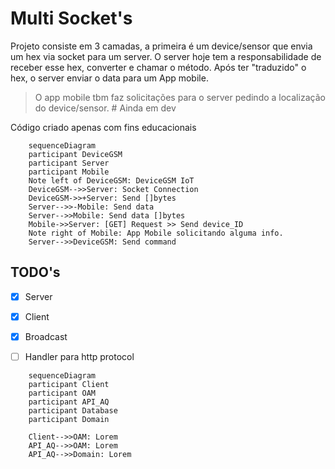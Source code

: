 # Multi Socket's

Projeto consiste em 3 camadas, a primeira é um device/sensor que envia um hex via socket para um server. O server hoje tem a
responsabilidade de receber esse hex, converter e chamar o método. Após ter "traduzido" o hex, o server enviar o data para um App mobile.

> O app mobile tbm faz solicitações para o server pedindo a localização do device/sensor. # Ainda em dev


Código criado apenas com fins educacionais

```mermaid
    sequenceDiagram
    participant DeviceGSM
    participant Server
    participant Mobile
    Note left of DeviceGSM: DeviceGSM IoT
    DeviceGSM-->>Server: Socket Connection
    DeviceGSM->>+Server: Send []bytes
    Server-->>-Mobile: Send data
    Server-->>Mobile: Send data []bytes 
    Mobile->>Server: [GET] Request >> Send device_ID 
    Note right of Mobile: App Mobile solicitando alguma info.
    Server-->>DeviceGSM: Send command
```


## TODO's

- [x] Server
- [x] Client
- [x] Broadcast
- [ ] Handler para http protocol



```mermaid
    sequenceDiagram
    participant Client
    participant OAM
    participant API_AQ
    participant Database
    participant Domain

    Client-->>OAM: Lorem
    API_AQ-->>OAM: Lorem
    API_AQ-->>Domain: Lorem
```
